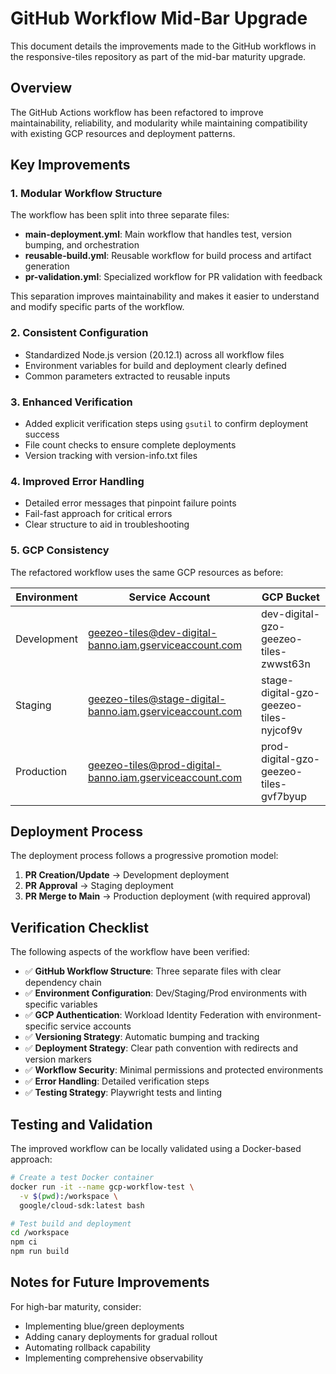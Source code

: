 # GitHub Workflow Mid-Bar Upgrade

This document details the improvements made to the GitHub workflows in the responsive-tiles repository as part of the mid-bar maturity upgrade.

## Overview

The GitHub Actions workflow has been refactored to improve maintainability, reliability, and modularity while maintaining compatibility with existing GCP resources and deployment patterns.

## Key Improvements

### 1. Modular Workflow Structure

The workflow has been split into three separate files:

- **main-deployment.yml**: Main workflow that handles test, version bumping, and orchestration
- **reusable-build.yml**: Reusable workflow for build process and artifact generation
- **pr-validation.yml**: Specialized workflow for PR validation with feedback

This separation improves maintainability and makes it easier to understand and modify specific parts of the workflow.

### 2. Consistent Configuration

- Standardized Node.js version (20.12.1) across all workflow files
- Environment variables for build and deployment clearly defined
- Common parameters extracted to reusable inputs

### 3. Enhanced Verification

- Added explicit verification steps using `gsutil` to confirm deployment success
- File count checks to ensure complete deployments
- Version tracking with version-info.txt files

### 4. Improved Error Handling

- Detailed error messages that pinpoint failure points
- Fail-fast approach for critical errors
- Clear structure to aid in troubleshooting

### 5. GCP Consistency

The refactored workflow uses the same GCP resources as before:

| Environment | Service Account | GCP Bucket |
|-------------|----------------|------------|
| Development | geezeo-tiles@dev-digital-banno.iam.gserviceaccount.com | dev-digital-gzo-geezeo-tiles-zwwst63n |
| Staging | geezeo-tiles@stage-digital-banno.iam.gserviceaccount.com | stage-digital-gzo-geezeo-tiles-nyjcof9v |
| Production | geezeo-tiles@prod-digital-banno.iam.gserviceaccount.com | prod-digital-gzo-geezeo-tiles-gvf7byup |

## Deployment Process

The deployment process follows a progressive promotion model:

1. **PR Creation/Update** → Development deployment
2. **PR Approval** → Staging deployment
3. **PR Merge to Main** → Production deployment (with required approval)

## Verification Checklist

The following aspects of the workflow have been verified:

- ✅ **GitHub Workflow Structure**: Three separate files with clear dependency chain
- ✅ **Environment Configuration**: Dev/Staging/Prod environments with specific variables
- ✅ **GCP Authentication**: Workload Identity Federation with environment-specific service accounts
- ✅ **Versioning Strategy**: Automatic bumping and tracking
- ✅ **Deployment Strategy**: Clear path convention with redirects and version markers
- ✅ **Workflow Security**: Minimal permissions and protected environments
- ✅ **Error Handling**: Detailed verification steps
- ✅ **Testing Strategy**: Playwright tests and linting

## Testing and Validation

The improved workflow can be locally validated using a Docker-based approach:

```bash
# Create a test Docker container
docker run -it --name gcp-workflow-test \
  -v $(pwd):/workspace \
  google/cloud-sdk:latest bash

# Test build and deployment
cd /workspace
npm ci
npm run build
```

## Notes for Future Improvements

For high-bar maturity, consider:

- Implementing blue/green deployments
- Adding canary deployments for gradual rollout
- Automating rollback capability
- Implementing comprehensive observability
